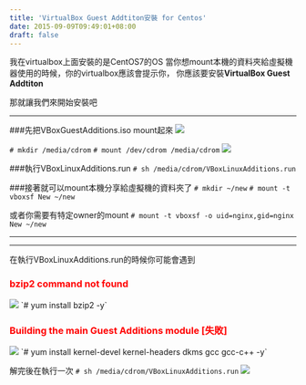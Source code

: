 ```yaml
---
title: 'VirtualBox Guest Addtiton安裝 for Centos'
date: 2015-09-09T09:49:01+08:00
draft: false
---
```

我在virtualbox上面安裝的是CentOS7的OS
當你想mount本機的資料夾給虛擬機器使用的時候，你的virtualbox應該會提示你，
你應該要安裝**VirtualBox Guest Addtiton**

那就讓我們來開始安裝吧

***
###先把VBoxGuestAdditions.iso mount起來
<img src="//imagehosting.rickyfun.net/201509/A04-01.png">

`# mkdir /media/cdrom`
`# mount /dev/cdrom /media/cdrom`
<img src="//imagehosting.rickyfun.net/201509/A04-02.png">

###執行VBoxLinuxAdditions.run
`# sh /media/cdrom/VBoxLinuxAdditions.run`

###接著就可以mount本機分享給虛擬機的資料夾了
`# mkdir ~/new`
`# mount -t vboxsf New ~/new`

或者你需要有特定owner的mount
`# mount -t vboxsf -o uid=nginx,gid=nginx New ~/new`


***
***

在執行VBoxLinuxAdditions.run的時候你可能會遇到
### <b style="color:red">bzip2 command not found</b>
<img src="//imagehosting.rickyfun.net/201509/A04-03.png">
`# yum install bzip2 -y`

### <b style="color:red">Building the main Guest Additions module [失敗]</b>
<img src="//imagehosting.rickyfun.net/201509/A04-04.png">
`# yum install kernel-devel kernel-headers dkms gcc gcc-c++ -y`

解完後在執行一次
`# sh /media/cdrom/VBoxLinuxAdditions.run`
<img src="//imagehosting.rickyfun.net/201509/A04-05.png">
